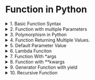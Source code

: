 # Function in Python

<details>
<summary>1. Basic Function Syntax
</summary>
Problem : Write a function to calculate and return the square of a number.
</details>

<details>
<summary>2. Function with multiple Parameters
</summary>
Problem: Create a function that takes two numbers as parameters and returns their sum.
</details>

<details>
<summary>3. Polymorphism in Python
</summary>
Problem : Write a function multiplies two numbers, but can also accept and multiply strings.
</details>

<details>
<summary>4. Function Returning Multiple Values.
</summary>
Problem :
</details>

<details>
<summary>5. Default Parameter Value
</summary>
Problem :
</details>

<details>
<summary>6. Lambda Funciton
</summary>
Problem : 
</details>

<details>
<summary>7. Function With *args
</summary>
Problem : 
</details>

<details>
<summary>8. Function with **kwargs
</summary>
Problem :
</details>

<details>
<summary>9. Generator Function with yield
</summary>
Problem : 
</details>

<details>
<summary>10. Recursive Function
</summary>
Problem :
</details>
